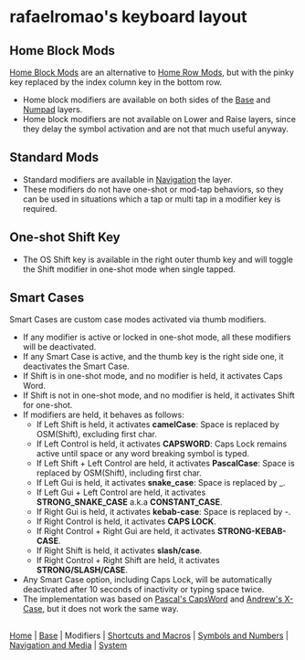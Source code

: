 # rafaelromao's keyboard layout

## Home Block Mods

[Home Block Mods](https://precondition.github.io/home-row-mods#alternative-home-row-mods-layout) are an alternative to [Home Row Mods](https://precondition.github.io/home-row-mods), but with the pinky key replaced by the index column key in the bottom row.

- Home block modifiers are available on both sides of the [Base](base.md) and [Numpad](symbols.md#numpad-layer) layers.
- Home block modifiers are not available on Lower and Raise layers, since they delay the symbol activation and are not that much useful anyway.

## Standard Mods

- Standard modifiers are available in [Navigation](navigation.md) the layer.
- These modifiers do not have one-shot or mod-tap behaviors, so they can be used in situations which a tap or multi tap in a modifier key is required.

## One-shot Shift Key
- The OS Shift key is available in the right outer thumb key and will toggle the Shift modifier in one-shot mode when single tapped.

## Smart Cases

Smart Cases are custom case modes activated via thumb modifiers.
- If any modifier is active or locked in one-shot mode, all these modifiers will be deactivated.
- If any Smart Case is active, and the thumb key is the right side one, it deactivates the Smart Case.
- If Shift is in one-shot mode, and no modifier is held, it activates Caps Word.
- If Shift is not in one-shot mode, and no modifier is held, it activates Shift for one-shot.
- If modifiers are held, it behaves as follows:
    - If Left Shift is held, it activates **camelCase**: Space is replaced by OSM(Shift), excluding first char.
    - If Left Control is held, it activates **CAPSWORD**: Caps Lock remains active until space or any word breaking symbol is typed.
    - If Left Shift + Left Control are held, it activates **PascalCase**: Space is replaced by OSM(Shift), including first char.
    - If Left Gui is held, it activates **snake_case**: Space is replaced by _.
    - If Left Gui + Left Control are held, it activates **STRONG_SNAKE_CASE** a.k.a **CONSTANT_CASE**.
    - If Right Gui is held, it activates **kebab-case**: Space is replaced by -.
    - If Right Control is held, it activates **CAPS LOCK**.
    - If Right Control + Right Gui are held, it activates **STRONG-KEBAB-CASE**.
    - If Right Shift is held, it activates **slash/case**.
    - If Right Control + Right Shift are held, it activates **STRONG/SLASH/CASE**.
- Any Smart Case option, including Caps Lock, will be automatically deactivated after 10 seconds of inactivity or typing space twice.
- The implementation was based on [Pascal's CapsWord](https://github.com/getreuer/qmk-keymap) and [Andrew's X-Case](https://github.com/andrewjrae/kyria-keymap), but it does not work the same way.

##
[Home](../readme.md) | 
[Base](base.md) |
Modifiers |
[Shortcuts and Macros](shortcuts.md) |
[Symbols and Numbers](symbols.md) |
[Navigation and Media](navigation.md) |
[System](system.md)
